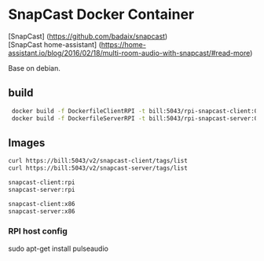 # SnapCast Docker Container

 [SnapCast] (https://github.com/badaix/snapcast)   
 [SnapCast home-assistant] (https://home-assistant.io/blog/2016/02/18/multi-room-audio-with-snapcast/#read-more)   

 Base on debian.

## build

```bash
 docker build -f DockerfileClientRPI -t bill:5043/rpi-snapcast-client:0.4.1 . 
 docker build -f DockerfileServerRPI -t bill:5043/rpi-snapcast-server:0.4.1 .`
```


## Images

```bash
curl https://bill:5043/v2/snapcast-client/tags/list
curl https://bill:5043/v2/snapcast-server/tags/list
```


```bash
snapcast-client:rpi
snapcast-server:rpi

snapcast-client:x86
snapcast-server:x86
```

### RPI host config 

 sudo apt-get install pulseaudio
